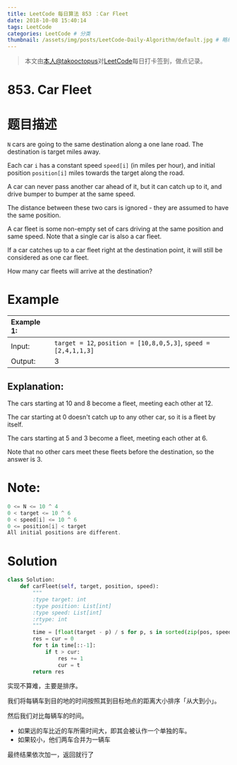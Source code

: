 ```yaml
---
title: LeetCode 每日算法 853 ：Car Fleet 
date: 2018-10-08 15:40:14
tags: LeetCode
categories: LeetCode # 分类
thumbnail: /assets/img/posts/LeetCode-Daily-Algorithm/default.jpg # 略缩图
---
```


>本文由[本人@takooctopus](https://takooctopus.github.io "たこ焼きのGITHUB")对[LeetCode](https://leetcode.com/ "LeetCode")每日打卡签到，做点记录。

# 853. Car Fleet 

# 题目描述

`N` cars are going to the same destination along a one lane road.  The destination is target miles away.

Each car `i` has a constant speed `speed[i]` (in miles per hour), and initial position `position[i]` miles towards the target along the road.

A car can never pass another car ahead of it, but it can catch up to it, and drive bumper to bumper at the same speed.

The distance between these two cars is ignored - they are assumed to have the same position.

A car fleet is some non-empty set of cars driving at the same position and same speed.  Note that a single car is also a car fleet.

If a car catches up to a car fleet right at the destination point, it will still be considered as one car fleet.


How many car fleets will arrive at the destination?

# Example 

|   Example 1:  |   |
|   :------ |   :------|
|Input: |   `target = 12`, `position = [10,8,0,5,3]`, `speed = [2,4,1,1,3]`   |
|Output:|    3  |

## Explanation: 

The cars starting at 10 and 8 become a fleet, meeting each other at 12.

The car starting at 0 doesn't catch up to any other car, so it is a fleet by itself.

The cars starting at 5 and 3 become a fleet, meeting each other at 6.

Note that no other cars meet these fleets before the destination, so the answer is 3.

# Note:

```c
0 <= N <= 10 ^ 4
0 < target <= 10 ^ 6
0 < speed[i] <= 10 ^ 6
0 <= position[i] < target
All initial positions are different.

```

# Solution

```python
class Solution:
    def carFleet(self, target, position, speed):
        """
        :type target: int
        :type position: List[int]
        :type speed: List[int]
        :rtype: int
        """  
        time = [float(target - p) / s for p, s in sorted(zip(pos, speed))]
        res = cur = 0
        for t in time[::-1]:
            if t > cur:
                res += 1
                cur = t
        return res         

```

实现不算难，主要是排序。

我们将每辆车到目的地的时间按照其到目标地点的距离大小排序「从大到小」。

然后我们对比每辆车的时间。

- 如果远的车比近的车所需时间大，即其会被认作一个单独的车。
- 如果较小，他们两车合并为一辆车


最终结果依次加一，返回就行了
